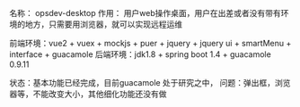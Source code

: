 名称： opsdev-desktop
作用： 用户web操作桌面，用户在出差或者没有带有环境的地方，只需要用浏览器，就可以实现远程运维

前端环境：vue2 + vuex + mockjs + puer + jquery + jquery ui + smartMenu + interface + guacamole
后端环境：jdk1.8 + spring boot 1.4  + guacamole 0.9.11

状态：基本功能已经完成，目前guacamole 处于研究之中，
问题：弹出框，浏览器等，不能改变大小，其他细化功能还没有做